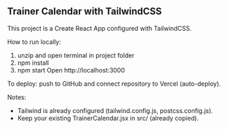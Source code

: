 Trainer Calendar with TailwindCSS
-----------------------------------

This project is a Create React App configured with TailwindCSS.

How to run locally:
1. unzip and open terminal in project folder
2. npm install
3. npm start
Open http://localhost:3000

To deploy: push to GitHub and connect repository to Vercel (auto-deploy).

Notes:
- Tailwind is already configured (tailwind.config.js, postcss.config.js).
- Keep your existing TrainerCalendar.jsx in src/ (already copied).
